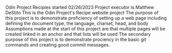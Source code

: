 Odin Project Recipies started 02/26/2023
Project executor is Matthew DeStito
This is the Odin Project's Recipe website project
The purpose of this project is to demonstrate proficiency of setting up a web page including defining the document type, the language, charset, head, and body
Assumptions made at the start of this project are that multiple pages will be created linked in an anchor and that lists will be used
The secondary purpose of this project is to demonstrate prociency in the basic git commands and creating good commit messages.